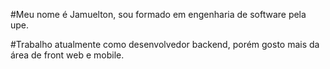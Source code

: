 #Meu nome é Jamuelton, sou formado em engenharia de software pela upe.

#Trabalho atualmente como desenvolvedor backend, porém gosto mais da área de front web e mobile.
